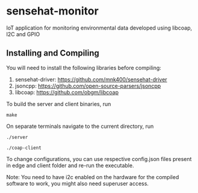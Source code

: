 # sensehat-monitor

IoT application for monitoring environmental data developed using libcoap, I2C and GPIO

## Installing and Compiling
You will need to install the following libraries before compiling:
1. sensehat-driver: https://github.com/mnk400/sensehat-driver
2. jsoncpp: https://github.com/open-source-parsers/jsoncpp
3. libcoap: https://github.com/obgm/libcoap

To build the server and client binaries, run
```
make
```

On separate terminals navigate to the current directory, run
```
./server
```

```
./coap-client
``` 
To change configurations, you can use respective config.json files present in edge and client folder and re-run the executable.

Note: You need to have i2c enabled on the hardware for the compiled software to work, you might also need superuser access.
